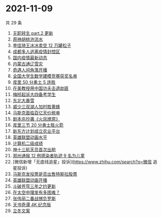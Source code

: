 # 2021-11-09

共 29 条

<!-- BEGIN ZHIHUSEARCH -->
<!-- 最后更新时间 Tue Nov 09 2021 17:11:38 GMT+0800 (China Standard Time) -->
1. [无职转生 part.2 更新](https://www.zhihu.com/search?q=无职转生)
1. [原神胡桃池流水](https://www.zhihu.com/search?q=原神)
1. [李佳琦王冰冰卖空 12 万罐松子](https://www.zhihu.com/search?q=李佳琦王冰冰)
1. [成都多人逃离疫情封控区](https://www.zhihu.com/search?q=成都环球中心)
1. [国内疫情最新动态](https://www.zhihu.com/search?q=疫情)
1. [内蒙古通辽雪灾](https://www.zhihu.com/search?q=通辽雪灾)
1. [奇遇人间角落开播](https://www.zhihu.com/search?q=奇遇人间角落)
1. [全国大学生数学建模竞赛获奖名单](https://www.zhihu.com/search?q=数学建模)
1. [库里 50 分勇士 5 连胜](https://www.zhihu.com/search?q=勇士)
1. [在美教授用中国功夫击退劫匪](https://www.zhihu.com/search?q=中国功夫)
1. [梅桢起诉大四备考学生](https://www.zhihu.com/search?q=梅桢)
1. [东北大暴雪](https://www.zhihu.com/search?q=东北暴雪)
1. [威少三双湖人加时胜黄蜂](https://www.zhihu.com/search?q=湖人)
1. [马斯克面临百亿天价税单](https://www.zhihu.com/search?q=马斯克)
1. [剧本杀抄袭《火凤燎原》](https://www.zhihu.com/search?q=剧本杀)
1. [库里三节 20 分勇士胜火箭](https://www.zhihu.com/search?q=勇士)
1. [新东方计划成立农业平台](https://www.zhihu.com/search?q=新东方)
1. [英雄联盟动画水平](https://www.zhihu.com/search?q=英雄联盟双城之战)
1. [计算机二级成绩](https://www.zhihu.com/search?q=计算机二级)
1. [神十三航天员首次出舱](https://www.zhihu.com/search?q=神十三出舱)
1. [郑州通报 12 例感染者轨迹 9 名为儿童](https://www.zhihu.com/search?q=郑州疫情)
1. [微信新增「无底线追星」投诉](https://www.zhihu.com/search?q=微信 追星投诉)
1. [马斯克发投票是否出售特斯拉股票](https://www.zhihu.com/search?q=马斯克)
1. [英雄联盟动画开播](https://www.zhihu.com/search?q=英雄联盟双城之战)
1. [斗破苍穹三年之约更新](https://www.zhihu.com/search?q=斗破苍穹三年之约)
1. [在太空中理发有多困难？](https://www.zhihu.com/search?q=太空中理发)
1. [张伟丽二番战憾负罗斯](https://www.zhihu.com/search?q=张伟丽)
1. [天书奇谭 4K 纪念版](https://www.zhihu.com/search?q=天书奇谭)
1. [立冬文案](https://www.zhihu.com/search?q=立冬文案)
<!-- END ZHIHUSEARCH -->
